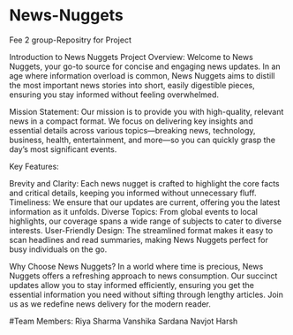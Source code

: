 # News-Nuggets
Fee 2 group-Repositry for Project 

Introduction to News Nuggets
Project Overview: Welcome to News Nuggets, your go-to source for concise and engaging news updates. In an age where information overload is common, News Nuggets aims to distill the most important news stories into short, easily digestible pieces, ensuring you stay informed without feeling overwhelmed.

Mission Statement: Our mission is to provide you with high-quality, relevant news in a compact format. We focus on delivering key insights and essential details across various topics—breaking news, technology, business, health, entertainment, and more—so you can quickly grasp the day’s most significant events.

Key Features:

Brevity and Clarity: Each news nugget is crafted to highlight the core facts and critical details, keeping you informed without unnecessary fluff.
Timeliness: We ensure that our updates are current, offering you the latest information as it unfolds.
Diverse Topics: From global events to local highlights, our coverage spans a wide range of subjects to cater to diverse interests.
User-Friendly Design: The streamlined format makes it easy to scan headlines and read summaries, making News Nuggets perfect for busy individuals on the go.

Why Choose News Nuggets? In a world where time is precious, News Nuggets offers a refreshing approach to news consumption. Our succinct updates allow you to stay informed efficiently, ensuring you get the essential information you need without sifting through lengthy articles. Join us as we redefine news delivery for the modern reader.


#Team Members:
Riya Sharma
Vanshika Sardana
Navjot 
Harsh
